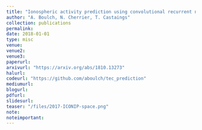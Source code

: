 ```yaml
---
title: "Ionospheric activity prediction using convolutional recurrent neural networks"
author: "A. Boulch, N. Cherrier, T. Castaings"
collection: publications
permalink:
date: 2018-01-01
type: misc
venue: 
venue2: 
venue3:
paperurl: 
arxivurl: "https://arxiv.org/abs/1810.13273"
halurl: 
codeurl: "https://github.com/aboulch/tec_prediction"
mediumurl: 
blogurl: 
pdfurl: 
slidesurl: 
teaser: "/files/2017-ICONIP-space.png"
note:
noteimportant: 
---
```






